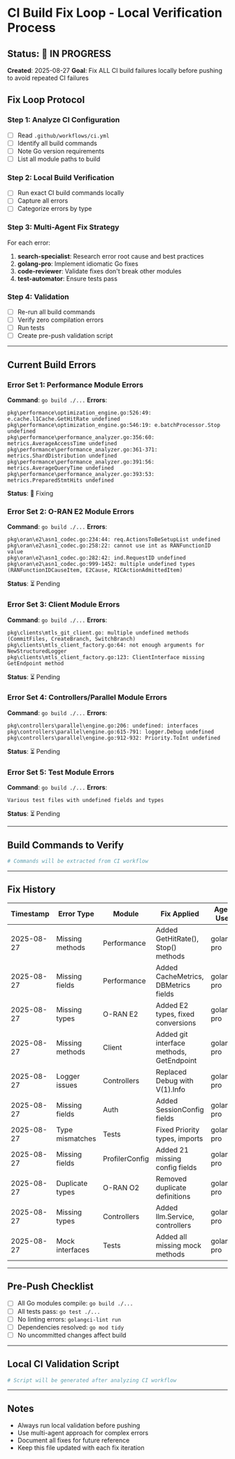 # CI Build Fix Loop - Local Verification Process

## Status: 🔴 IN PROGRESS
**Created**: 2025-08-27
**Goal**: Fix ALL CI build failures locally before pushing to avoid repeated CI failures

## Fix Loop Protocol

### Step 1: Analyze CI Configuration
- [ ] Read `.github/workflows/ci.yml`
- [ ] Identify all build commands
- [ ] Note Go version requirements
- [ ] List all module paths to build

### Step 2: Local Build Verification
- [ ] Run exact CI build commands locally
- [ ] Capture all errors
- [ ] Categorize errors by type

### Step 3: Multi-Agent Fix Strategy
For each error:
1. **search-specialist**: Research error root cause and best practices
2. **golang-pro**: Implement idiomatic Go fixes
3. **code-reviewer**: Validate fixes don't break other modules
4. **test-automator**: Ensure tests pass

### Step 4: Validation
- [ ] Re-run all build commands
- [ ] Verify zero compilation errors
- [ ] Run tests
- [ ] Create pre-push validation script

---

## Current Build Errors

### Error Set 1: Performance Module Errors
**Command**: `go build ./...`
**Errors**: 
```
pkg\performance\optimization_engine.go:526:49: e.cache.l1Cache.GetHitRate undefined
pkg\performance\optimization_engine.go:546:19: e.batchProcessor.Stop undefined
pkg\performance\performance_analyzer.go:356:60: metrics.AverageAccessTime undefined
pkg\performance\performance_analyzer.go:361-371: metrics.ShardDistribution undefined
pkg\performance\performance_analyzer.go:391:56: metrics.AverageQueryTime undefined
pkg\performance\performance_analyzer.go:393:53: metrics.PreparedStmtHits undefined
```
**Status**: 🔧 Fixing

### Error Set 2: O-RAN E2 Module Errors  
**Command**: `go build ./...`
**Errors**:
```
pkg\oran\e2\asn1_codec.go:234:44: req.ActionsToBeSetupList undefined
pkg\oran\e2\asn1_codec.go:258:22: cannot use int as RANFunctionID value
pkg\oran\e2\asn1_codec.go:282:42: ind.RequestID undefined
pkg\oran\e2\asn1_codec.go:999-1452: multiple undefined types (RANFunctionIDCauseItem, E2Cause, RICActionAdmittedItem)
```
**Status**: ⏳ Pending

### Error Set 3: Client Module Errors
**Command**: `go build ./...`
**Errors**:
```
pkg\clients\mtls_git_client.go: multiple undefined methods (CommitFiles, CreateBranch, SwitchBranch)
pkg\clients\mtls_client_factory.go:64: not enough arguments for NewStructuredLogger
pkg\clients\mtls_client_factory.go:123: ClientInterface missing GetEndpoint method
```
**Status**: ⏳ Pending

### Error Set 4: Controllers/Parallel Module Errors
**Command**: `go build ./...`
**Errors**:
```
pkg\controllers\parallel\engine.go:206: undefined: interfaces
pkg\controllers\parallel\engine.go:615-791: logger.Debug undefined
pkg\controllers\parallel\engine.go:912-932: Priority.ToInt undefined
```
**Status**: ⏳ Pending

### Error Set 5: Test Module Errors
**Command**: `go build ./...`
**Errors**:
```
Various test files with undefined fields and types
```
**Status**: ⏳ Pending

---

## Build Commands to Verify

```powershell
# Commands will be extracted from CI workflow
```

---

## Fix History

| Timestamp | Error Type | Module | Fix Applied | Agent Used | Status |
|-----------|------------|---------|-------------|------------|---------|
| 2025-08-27 | Missing methods | Performance | Added GetHitRate(), Stop() methods | golang-pro | ✅ Fixed |
| 2025-08-27 | Missing fields | Performance | Added CacheMetrics, DBMetrics fields | golang-pro | ✅ Fixed |
| 2025-08-27 | Missing types | O-RAN E2 | Added E2 types, fixed conversions | golang-pro | ✅ Fixed |
| 2025-08-27 | Missing methods | Client | Added git interface methods, GetEndpoint | golang-pro | ✅ Fixed |
| 2025-08-27 | Logger issues | Controllers | Replaced Debug with V(1).Info | golang-pro | ✅ Fixed |
| 2025-08-27 | Missing fields | Auth | Added SessionConfig fields | golang-pro | ✅ Fixed |
| 2025-08-27 | Type mismatches | Tests | Fixed Priority types, imports | golang-pro | ✅ Fixed |
| 2025-08-27 | Missing fields | ProfilerConfig | Added 21 missing config fields | golang-pro | ✅ Fixed |
| 2025-08-27 | Duplicate types | O-RAN O2 | Removed duplicate definitions | golang-pro | ✅ Fixed |
| 2025-08-27 | Missing types | Controllers | Added llm.Service, controllers | golang-pro | ✅ Fixed |
| 2025-08-27 | Mock interfaces | Tests | Added all missing mock methods | golang-pro | ✅ Fixed |

---

## Pre-Push Checklist

- [ ] All Go modules compile: `go build ./...`
- [ ] All tests pass: `go test ./...`
- [ ] No linting errors: `golangci-lint run`
- [ ] Dependencies resolved: `go mod tidy`
- [ ] No uncommitted changes affect build

---

## Local CI Validation Script

```powershell
# Script will be generated after analyzing CI workflow
```

---

## Notes
- Always run local validation before pushing
- Use multi-agent approach for complex errors
- Document all fixes for future reference
- Keep this file updated with each fix iteration